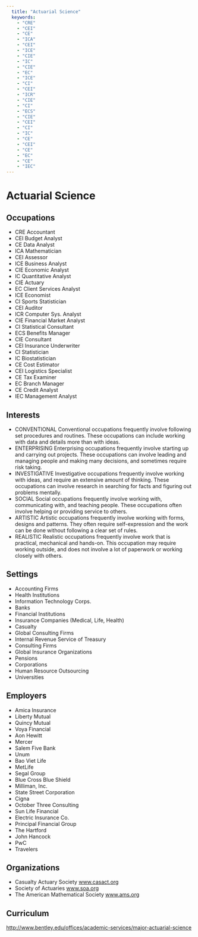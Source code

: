 ```yaml
---
  title: "Actuarial Science"
  keywords: 
    - "CRE"
    - "CEI"
    - "CE"
    - "ICA"
    - "CEI"
    - "ICE"
    - "CIE"
    - "IC"
    - "CIE"
    - "EC"
    - "ICE"
    - "CI"
    - "CEI"
    - "ICR"
    - "CIE"
    - "CI"
    - "ECS"
    - "CIE"
    - "CEI"
    - "CI"
    - "IC"
    - "CE"
    - "CEI"
    - "CE"
    - "EC"
    - "CE"
    - "IEC"
---
```

# Actuarial Science

## Occupations


 - CRE
    Accountant
 - CEI
    Budget Analyst
 - CE
    Data Analyst
 - ICA
    Mathematician
 - CEI
    Assessor
 - ICE
    Business Analyst
 - CIE
    Economic Analyst
 - IC
    Quantitative Analyst
 - CIE
    Actuary
 - EC
    Client Services Analyst
 - ICE
    Economist
 - CI
    Sports Statistician
 - CEI
    Auditor
 - ICR
    Computer Sys. Analyst
 - CIE
    Financial Market Analyst
 - CI
    Statistical Consultant
 - ECS
    Benefits Manager
 - CIE
    Consultant
 - CEI
    Insurance Underwriter
 - CI
    Statistician
 - IC
    Biostatistician
 - CE
    Cost Estimator
 - CEI
    Logistics Specialist
 - CE
    Tax Examiner
 - EC
    Branch Manager
 - CE
    Credit Analyst
 - IEC
    Management Analyst

## Interests


 - CONVENTIONAL
    Conventional occupations frequently involve following set procedures and routines. These occupations can include working with data and details more than with ideas.
 - ENTERPRISING
    Enterprising occupations frequently involve starting up and carrying out projects. These occupations can involve leading and managing people and making many decisions, and sometimes require risk taking.
 - INVESTIGATIVE
    Investigative occupations frequently involve working with ideas, and require an extensive amount of thinking. These occupations can involve research in searching for facts and figuring out problems mentally.
 - SOCIAL
    Social occupations frequently involve working with, communicating with, and teaching people. These occupations often involve helping or providing service to others.
 - ARTISTIC
    Artistic occupations frequently involve working with forms, designs and patterns. They often require self-expression and the work can be done without following a clear set of rules.
 - REALISTIC
    Realistic occupations frequently involve work that is practical, mechanical and hands-on. This occupation may require working outside, and does not involve a lot of paperwork or working closely with others.

## Settings


 - Accounting Firms
 - Health Institutions
 - Information Technology Corps.
 - Banks
 - Financial Institutions
 - Insurance Companies (Medical, Life, Health)
 - Casualty
 - Global Consulting Firms
 - Internal Revenue Service of Treasury
 - Consulting Firms
 - Global Insurance Organizations
 - Pensions
 - Corporations
 - Human Resource Outsourcing
 - Universities

## Employers


 - Amica Insurance
 - Liberty Mutual
 - Quincy Mutual
 - Voya Financial
 - Aon Hewitt
 - Mercer
 - Salem Five Bank
 - Unum
 - Bao Viet Life
 - MetLife
 - Segal Group
 - Blue Cross Blue Shield 
 - Milliman, Inc.
 - State Street Corporation
 - Cigna
 - October Three Consulting
 - Sun Life Financial
 - Electric Insurance Co.
 - Principal Financial Group
 - The Hartford
 - John Hancock
 - PwC
 - Travelers

## Organizations


 - Casualty Actuary Society
    www.casact.org
 - Society of Actuaries
    www.soa.org
 - The American Mathematical Society
    www.ams.org

## Curriculum


http://www.bentley.edu/offices/academic-services/major-actuarial-science
